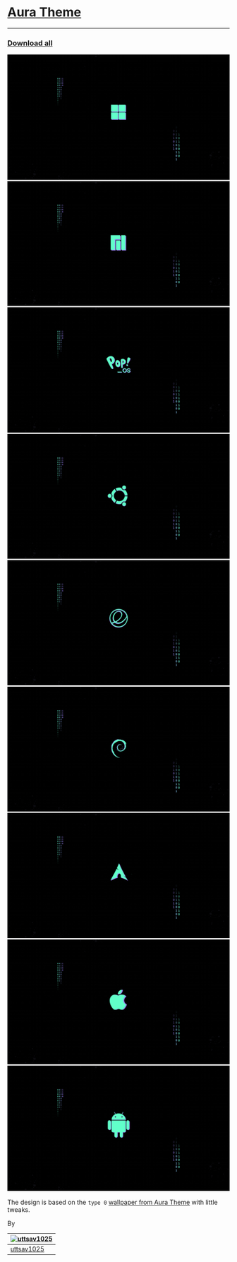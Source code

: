 # [Aura Theme](https://github.com/daltonmenezes/aura-theme)

---

### [Download all](https://github.com/daltonmenezes/aura-theme/archive/refs/heads/main.zip)

<p align="center">

![ windows11 ](windows11.png)
![ manjaro](manjaro.png)
![pop_os!](pop_os!.png)
![ubuntu](ubuntu.png)
![elementary os](elementary_os.png)
![debian](debian.png)
![arch](arch2.png)
![apple](apple.png)
![android_chromebooks](android_chromebooks.png)
</p>

The design is based on the `type 0` [wallpaper from Aura Theme](https://github.com/daltonmenezes/aura-theme/tree/main/packages/wallpapers#type-0) with little tweaks.

By

[![uttsav1025](https://github.com/uttsav1025.png?size=100)](https://github.com/uttsav1025)  |
---  |
[uttsav1025](https://github.com/uttsav1025) |
